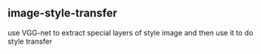 ## image-style-transfer

use VGG-net to extract special layers of style image and then use it to do style transfer
